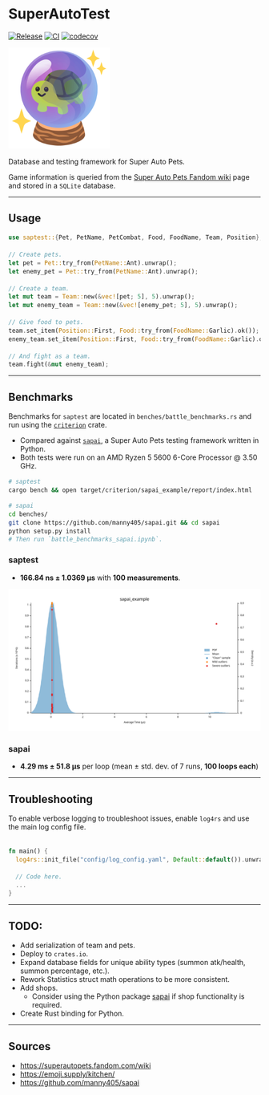 # SuperAutoTest
[![Release](https://img.shields.io/github/v/release/koisland/SuperAutoTest)]()
[![CI](https://github.com/koisland/SuperAutoTest/actions/workflows/ci.yaml/badge.svg)](https://github.com/koisland/SuperAutoTest/actions/workflows/ci.yaml)
[![codecov](https://codecov.io/gh/koisland/SuperAutoTest/branch/main/graph/badge.svg?token=0HTPI2EF7T)](https://codecov.io/gh/koisland/SuperAutoTest)

<img src="docs/images/turtle_crystal_ball.png" width="40%" />

Database and testing framework for Super Auto Pets.

Game information is queried from the [Super Auto Pets Fandom wiki](https://superautopets.fandom.com/wiki) page and stored in a `SQLite` database.

---

## Usage
```rust
use saptest::{Pet, PetName, PetCombat, Food, FoodName, Team, Position};

// Create pets.
let pet = Pet::try_from(PetName::Ant).unwrap();
let enemy_pet = Pet::try_from(PetName::Ant).unwrap();

// Create a team.
let mut team = Team::new(&vec![pet; 5], 5).unwrap();
let mut enemy_team = Team::new(&vec![enemy_pet; 5], 5).unwrap();

// Give food to pets.
team.set_item(Position::First, Food::try_from(FoodName::Garlic).ok());
enemy_team.set_item(Position::First, Food::try_from(FoodName::Garlic).ok());

// And fight as a team.
team.fight(&mut enemy_team);
```

---
## Benchmarks
Benchmarks for `saptest` are located in `benches/battle_benchmarks.rs` and run using the [`criterion`](https://docs.rs/crate/criterion/latest) crate.
* Compared against [`sapai`](https://github.com/manny405/sapai#battles), a Super Auto Pets testing framework written in Python.
* Both tests were run on an AMD Ryzen 5 5600 6-Core Processor @ 3.50 GHz.

```bash
# saptest
cargo bench && open target/criterion/sapai_example/report/index.html
```

```bash
# sapai
cd benches/
git clone https://github.com/manny405/sapai.git && cd sapai
python setup.py install
# Then run `battle_benchmarks_sapai.ipynb`.
```

### saptest
* **166.84 ns ± 1.0369 µs** with **100 measurements**.

![](docs/images//pdf.svg)

### sapai
* **4.29 ms ± 51.8 µs** per loop (mean ± std. dev. of 7 runs, **100 loops each**)

---

## Troubleshooting
To enable verbose logging to troubleshoot issues, enable `log4rs` and use the main log config file.
```rust

fn main() {
  log4rs::init_file("config/log_config.yaml", Default::default()).unwrap();

  // Code here.
  ...
}
```

---
## TODO:
* Add serialization of team and pets.
* Deploy to `crates.io`.
* Expand database fields for unique ability types (summon atk/health, summon percentage, etc.).
* Rework Statistics struct math operations to be more consistent.
* Add shops.
  * Consider using the Python package [sapai](https://github.com/manny405/sapai) if shop functionality is required.
* Create Rust binding for Python.

---
## Sources
* https://superautopets.fandom.com/wiki
* https://emoji.supply/kitchen/
* https://github.com/manny405/sapai
